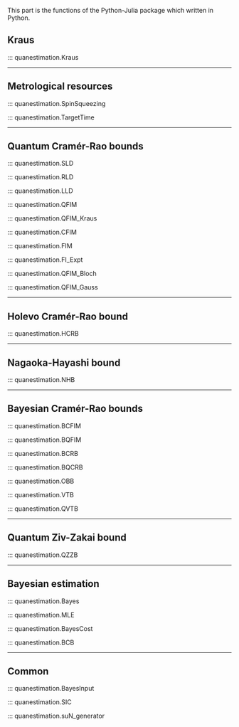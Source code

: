 This part is the functions of the Python-Julia package which written in Python.

## **Kraus** 
::: quanestimation.Kraus

---

## **Metrological resources**
<!-- ### **Spin squeezing** -->
::: quanestimation.SpinSqueezing
<!-- ### **Target time** -->
::: quanestimation.TargetTime

---

## **Quantum Cramér-Rao bounds**
<!-- ### **Symmetric logarithmic derivative (SLD)** -->
::: quanestimation.SLD
<!-- ### **Right logarithmic derivative (RLD)** -->
::: quanestimation.RLD
<!-- ### **Left logarithmic derivative (LLD)** -->
::: quanestimation.LLD
<!-- ### **Quantum Fisher information matrix (QFIM)** -->
::: quanestimation.QFIM
<!-- ### **Quantum Fisher information matrix with Kraus operators** -->
::: quanestimation.QFIM_Kraus
<!-- ### **Classical Fisher information matrix (CFIM)** -->
::: quanestimation.CFIM
<!-- ### **Fisher information matrix (FIM)** -->
::: quanestimation.FIM
<!-- ### **Fisher information (FI_Expt)** -->
::: quanestimation.FI_Expt
<!-- ### **Quantum Fisher information matrix in Bloch representation** -->
::: quanestimation.QFIM_Bloch
<!-- ### **Quantum Fisher information matrix with Gaussian states** -->
::: quanestimation.QFIM_Gauss

---

## **Holevo Cramér-Rao bound**
::: quanestimation.HCRB

---

## **Nagaoka-Hayashi bound**
::: quanestimation.NHB

---

## **Bayesian Cramér-Rao bounds**
<!-- ### **Bayesian classical Fisher information matrix (BCFIM)** # -->
::: quanestimation.BCFIM
<!-- ### **Bayesian quantum Fisher information matrix (BQFIM)** # -->
::: quanestimation.BQFIM
<!-- ### **Bayesian Cramér-Rao bound (BCRB)** # -->
::: quanestimation.BCRB
<!-- ### **Bayesian quantum Cramér-Rao bound (BQCRB)** # -->
::: quanestimation.BQCRB
<!-- ### **Optimal biased bound (OBB)** # -->
::: quanestimation.OBB
<!-- ### **Van Trees bound (VTB)** # -->
::: quanestimation.VTB
<!-- ### **Qauntum Van Trees bound (QVTB)** # -->
::: quanestimation.QVTB

---

## **Quantum Ziv-Zakai bound**
::: quanestimation.QZZB

---

## **Bayesian estimation**
<!-- ### **Maximum a posteriori probability (MAP)** -->
::: quanestimation.Bayes
<!-- ### **Maximum likelihood estimation (MLE)** -->
::: quanestimation.MLE
<!-- ### **Average Bayesian cost (BayesCost)** -->
::: quanestimation.BayesCost
<!-- ### **Bayesian cost bound(BCB)** -->
::: quanestimation.BCB

---

## **Common**
<!-- ### **Bayes input** -->
::: quanestimation.BayesInput
<!-- ### **SIC-POVM** -->
::: quanestimation.SIC
<!-- ### **SU($N$) generators** -->
::: quanestimation.suN_generator
